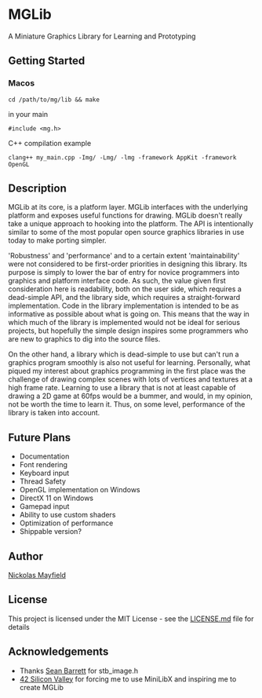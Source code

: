 # MGLib
A Miniature Graphics Library for Learning and Prototyping

## Getting Started
### Macos
```
cd /path/to/mg/lib && make
```
in your main
```
#include <mg.h>
```
C++ compilation example
```
clang++ my_main.cpp -Img/ -Lmg/ -lmg -framework AppKit -framework OpenGL
```

## Description
MGLib at its core, is a platform layer. MGLib interfaces with the underlying platform and exposes useful functions for drawing. MGLib doesn't really take a unique approach to hooking into the platform. The API is intentionally similar to some of the most popular open source graphics libraries in use today to make porting simpler.

'Robustness' and 'performance' and to a certain extent 'maintainability' were not considered to be first-order priorities in designing this library. Its purpose is simply to lower the bar of entry for novice programmers into graphics and platform interface code. As such, the value given first consideration here is readability, both on the user side, which requires a dead-simple API, and the library side, which requires a straight-forward implementation. Code in the library implementation is intended to be as informative as possible about what is going on. This means that the way in which much of the library is implemented would not be ideal for serious projects, but hopefully the simple design inspires some programmers who are new to graphics to dig into the source files.

On the other hand, a library which is dead-simple to use but can't run a graphics program smoothly is also not useful for learning. Personally, what piqued my interest about graphics programming in the first place was the challenge of drawing complex scenes with lots of vertices and textures at a high frame rate. Learning to use a library that is not at least capable of drawing a 2D game at 60fps would be a bummer, and would, in my opinion, not be worth the time to learn it. Thus, on some level, performance of the library is taken into account.

## Future Plans
* Documentation
* Font rendering
* Keyboard input
* Thread Safety
* OpenGL implementation on Windows
* DirectX 11 on Windows
* Gamepad input
* Ability to use custom shaders
* Optimization of performance
* Shippable version?

## Author
[Nickolas Mayfield](http://psdrndm.com)

## License
This project is licensed under the MIT License - see the [LICENSE.md](LICENSE.md) file for details

## Acknowledgements
* Thanks [Sean Barrett](https://github.com/nothings/stb) for stb_image.h 
* [42 Silicon Valley](http://42.us.org) for forcing me to use MiniLibX and inspiring me to create MGLib
